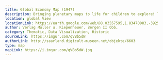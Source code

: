 ```yaml
---
title: Global Economy Map (1947)
description: Bringing planetary maps to life for children to explore! These lovely maps with an attention to detail incorporate scientific names and information as well as historical facts to be easy understood by children. 
location: global View
locationLink: https://earth.google.com/web/@8.03557595,1.83470883,-3925.40639868a,27821080.32843591d,35y,356.709772h,0t,0r
author: Verlag Müller u. Kiepenheuer, Bergen II Obb.
category: Thematic, Data Visualization, Historic
sourceLink: https://imgur.com/qVBb5dW
authorLink: http://saarland.digicult-museen.net/objekte/6603
type: map
mapLink: https://i.imgur.com/qVBb5dW.jpg
---
```

